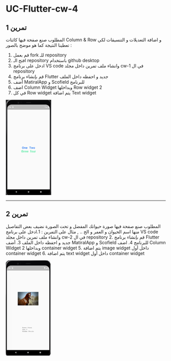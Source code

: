 # UC-Flutter-cw-4

## تمرين 1
المطلوب صنع صفحة فيها كائنات Column & Row و اضافة التعديلات و التنسيقات لكي تعطينا النتيجة كما هو موضح بالصور :
1. قم بعمل fork للـ repository
2. افتح الـ repository باستخدام github desktop
3. ادخل على برنامج VS code   وانشاء ملف تمرين داخل مجلد cw-1 في ال repository
4. قم بإنشاء برنامج Flutter جديد و احفظه داخل الملف
5. أضف MatiralApp  و Scofield للبرنامج
6. اضف Column Widget  وبداخلها Row widget 2
7. في كل Row widget يتم اضافة Text widget

<img src="images/c4-cw1.jpg" height="300"/>

__________________________________________________________________________________________________

## تمرين 2
المطلوب صنع صفحة فيها صورة حيوانك المفضل و تحت الصورة نضيف بعض التفاصيل منها اسم الحيوان و العمر و الخ .. , مثال على التمرين :
1.ادخل على برنامج VS code   وانشاء ملف تمرين داخل مجلد cw-2 في ال repository
2. قم بإنشاء برنامج Flutter جديد و احفظه داخل الملف
3. أضف MatiralApp  و Scofield للبرنامج
4. اضف Column Widget  وبداخلها 2 container widget
5. يتم اضافة image widget داخل أول container widget
6. يتم اضافة text widget داخل أول container widget

<img src="images/c4-cw2.jpg" height="300"/>
